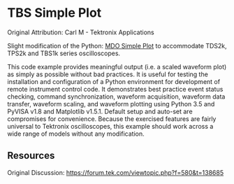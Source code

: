 # TBS Simple Plot
Original Attribution: Carl M - Tektronix Applications

Slight modification of the Python: [MDO Simple Plot](./../../../MidrangeScopes/src/SimplePlotExample) to accommodate TDS2k, TPS2k and TBS1k series oscilloscopes.

This code example provides meaningful output (i.e. a scaled waveform plot) as simply as possible without bad practices. It is useful for testing the installation and configuration of a Python environment for development of remote instrument control code. It demonstrates best practice event status checking, command synchronization, waveform acquisition, waveform data transfer, waveform scaling, and waveform plotting using Python 3.5 and PyVISA v1.8 and Matplotlib v1.5.1. Default setup and auto-set are compromises for convenience. Because the exercised features are fairly universal to Tektronix oscilloscopes, this example should work across a wide range of models without any modification.

Resources
---------
Original Discussion:
https://forum.tek.com/viewtopic.php?f=580&t=138685


